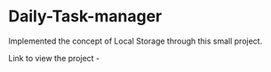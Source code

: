 # Daily-Task-manager
Implemented the concept of Local Storage through this small project.


Link to view the project - 
